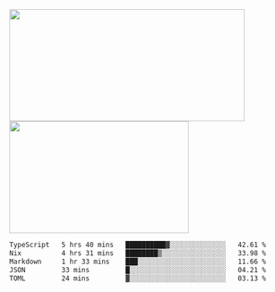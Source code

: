 <a href="https://github.com/anuraghazra/github-readme-stats">
  <img height=200 width=420 align="center" src="https://github-readme-stats.vercel.app/api?username=airRnot1106&hide_title=true&show_icons=true&rank_icon=github" />
</a>
<a href="https://github.com/anuraghazra/convoychat">
  <img height=200 width=320 align="center" src="https://github-readme-stats.vercel.app/api/top-langs/?username=airRnot1106&hide_title=true&layout=compact&hide=html,css" />
</a>

<!--START_SECTION:waka-->

```txt
TypeScript   5 hrs 40 mins   ██████████▓░░░░░░░░░░░░░░   42.61 %
Nix          4 hrs 31 mins   ████████▒░░░░░░░░░░░░░░░░   33.98 %
Markdown     1 hr 33 mins    ███░░░░░░░░░░░░░░░░░░░░░░   11.66 %
JSON         33 mins         █░░░░░░░░░░░░░░░░░░░░░░░░   04.21 %
TOML         24 mins         ▓░░░░░░░░░░░░░░░░░░░░░░░░   03.13 %
```

<!--END_SECTION:waka-->
